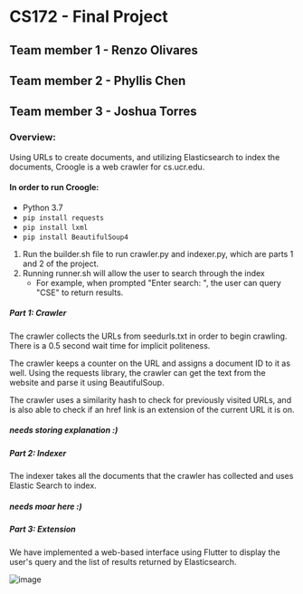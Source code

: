 # CS172 - Final Project

## Team member 1 - Renzo Olivares
## Team member 2 - Phyllis Chen
## Team member 3 - Joshua Torres

### Overview: 
Using URLs to create documents, and utilizing Elasticsearch to index the documents, Croogle is a web crawler for cs.ucr.edu. 

#### In order to run Croogle:
- Python 3.7
- `pip install requests`
- `pip install lxml`
- `pip install BeautifulSoup4`

1. Run the builder.sh file to run crawler.py and indexer.py, which are parts 1 and 2 of the project.
2. Running runner.sh will allow the user to search through the index
    * For example, when prompted "Enter search: ", the user can query "CSE" to return results.


##### Part 1: Crawler
The crawler collects the URLs from seedurls.txt in order to begin crawling. There is a 0.5 second wait time for implicit politeness.

The crawler keeps a counter on the URL and assigns a document ID to it as well. Using the requests library, the crawler can get the text from the website and parse it using BeautifulSoup.

The crawler uses a similarity hash to check for previously visited URLs, and is also able to check if an href link is an extension of the current URL it is on.

 ##### needs storing explanation :)
##### Part 2: Indexer
The indexer takes all the documents that the crawler has collected and uses Elastic Search to index. 

##### needs moar here :)

##### Part 3: Extension
We have implemented a web-based interface using Flutter to display the user's query and the list of results returned by Elasticsearch.

![image](https://user-images.githubusercontent.com/43655330/121717413-fd16cd80-ca95-11eb-88e7-87fe88f11d26.png)
